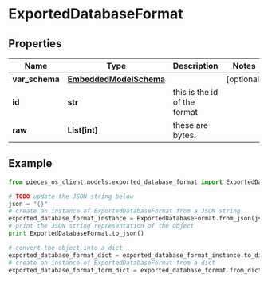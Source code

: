 # ExportedDatabaseFormat


## Properties

Name | Type | Description | Notes
------------ | ------------- | ------------- | -------------
**var_schema** | [**EmbeddedModelSchema**](EmbeddedModelSchema) |  | [optional] 
**id** | **str** | this is the id of the format | 
**raw** | **List[int]** | these are bytes. | 

## Example

```python
from pieces_os_client.models.exported_database_format import ExportedDatabaseFormat

# TODO update the JSON string below
json = "{}"
# create an instance of ExportedDatabaseFormat from a JSON string
exported_database_format_instance = ExportedDatabaseFormat.from_json(json)
# print the JSON string representation of the object
print ExportedDatabaseFormat.to_json()

# convert the object into a dict
exported_database_format_dict = exported_database_format_instance.to_dict()
# create an instance of ExportedDatabaseFormat from a dict
exported_database_format_form_dict = exported_database_format.from_dict(exported_database_format_dict)
```



